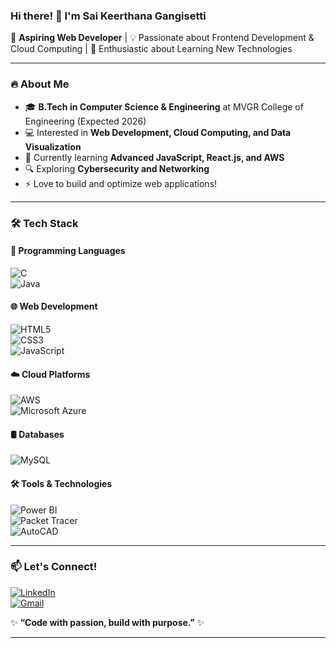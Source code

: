 ### Hi there! 👋 I'm Sai Keerthana Gangisetti  

🎯 **Aspiring Web Developer** | 💡 Passionate about Frontend Development & Cloud Computing | 🚀 Enthusiastic about Learning New Technologies  

---

### 🔥 About Me  
- 🎓 **B.Tech in Computer Science & Engineering** at MVGR College of Engineering (Expected 2026)  
- 💻 Interested in **Web Development, Cloud Computing, and Data Visualization**  
- 🌱 Currently learning **Advanced JavaScript, React.js, and AWS**  
- 🔍 Exploring **Cybersecurity and Networking**  
- ⚡ Love to build and optimize web applications!  

---

### 🛠️ Tech Stack  

#### 🚀 Programming Languages  
![C](https://img.shields.io/badge/C-00599C?style=for-the-badge&logo=c&logoColor=white)  
![Java](https://img.shields.io/badge/Java-007396?style=for-the-badge&logo=java&logoColor=white)  

#### 🌐 Web Development  
![HTML5](https://img.shields.io/badge/HTML5-E34F26?style=for-the-badge&logo=html5&logoColor=white)  
![CSS3](https://img.shields.io/badge/CSS3-1572B6?style=for-the-badge&logo=css3&logoColor=white)  
![JavaScript](https://img.shields.io/badge/JavaScript-F7DF1E?style=for-the-badge&logo=javascript&logoColor=black)  

#### ☁️ Cloud Platforms  
![AWS](https://img.shields.io/badge/AWS-232F3E?style=for-the-badge&logo=amazonaws&logoColor=white)  
![Microsoft Azure](https://img.shields.io/badge/Azure-0078D4?style=for-the-badge&logo=microsoftazure&logoColor=white)  

#### 🛢️ Databases  
![MySQL](https://img.shields.io/badge/MySQL-4479A1?style=for-the-badge&logo=mysql&logoColor=white)  

#### 🛠️ Tools & Technologies  
![Power BI](https://img.shields.io/badge/Power%20BI-F2C811?style=for-the-badge&logo=powerbi&logoColor=black)  
![Packet Tracer](https://img.shields.io/badge/Packet%20Tracer-0078D4?style=for-the-badge&logo=cisco&logoColor=white)  
![AutoCAD](https://img.shields.io/badge/AutoCAD-EE3124?style=for-the-badge&logo=autodesk&logoColor=white)  

---


### 📫 Let's Connect!  
[![LinkedIn](https://img.shields.io/badge/LinkedIn-0A66C2?style=for-the-badge&logo=linkedin&logoColor=white)](https://www.linkedin.com/in/saikeerthana-gangisetti-1b0969259/)  
[![Gmail](https://img.shields.io/badge/Email-D14836?style=for-the-badge&logo=gmail&logoColor=white)](mailto:saikeerthana830@gmail.com)  

✨ **“Code with passion, build with purpose.”** ✨  

---

